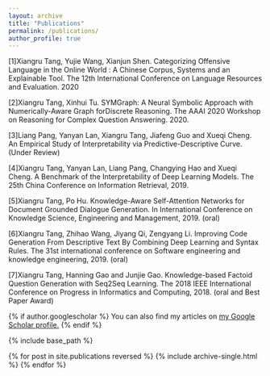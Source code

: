 ```yaml
---
layout: archive
title: "Publications"
permalink: /publications/
author_profile: true
---
```



[1]Xiangru Tang, Yujie Wang, Xianjun Shen. Categorizing Offensive Language in the Online World : A Chinese Corpus, Systems and an Explainable Tool. The 12th International Conference on Language Resources and Evaluation. 2020

[2]Xiangru Tang, Xinhui Tu. SYMGraph: A Neural Symbolic Approach with Numerically-Aware Graph forDiscrete Reasoning. The AAAI 2020 Workshop on Reasoning for Complex Question Answering. 2020.

[3]Liang Pang, Yanyan Lan, Xiangru Tang, Jiafeng Guo and Xueqi Cheng. An Empirical Study of Interpretability via Predictive-Descriptive Curve. (Under Review)

[4]Xiangru Tang, Yanyan Lan, Liang Pang, Changying Hao and Xueqi Cheng. A Benchmark of the Interpretability of Deep Learning Models. The 25th China Conference on Information Retrieval, 2019.

[5]Xiangru Tang, Po Hu. Knowledge-Aware Self-Attention Networks for Document Grounded Dialogue Generation. In International Conference on Knowledge Science, Engineering and Management, 2019. (oral)

[6]Xiangru Tang, Zhihao Wang, Jiyang Qi, Zengyang Li. Improving Code Generation From Descriptive Text By Combining Deep Learning and Syntax Rules. The 31st international conference on Software engineering and knowledge engineering, 2019. (oral)

[7]Xiangru Tang, Hanning Gao and Junjie Gao. Knowledge-based Factoid Question Generation with Seq2Seq Learning. The 2018 IEEE International Conference on Progress in Informatics and Computing, 2018. (oral and Best Paper Award)


{% if author.googlescholar %}
  You can also find my articles on <u><a href="{{author.googlescholar}}">my Google Scholar profile</a>.</u>
{% endif %}

{% include base_path %}

{% for post in site.publications reversed %}
  {% include archive-single.html %}
{% endfor %}
